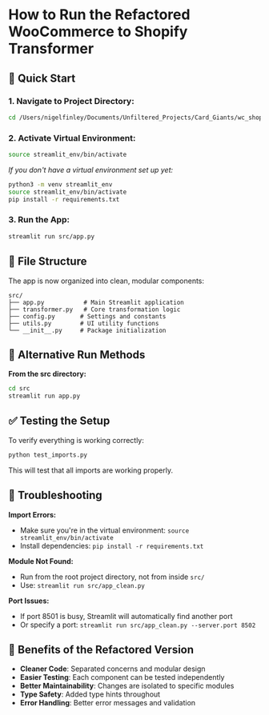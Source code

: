 # How to Run the Refactored WooCommerce to Shopify Transformer

## 🚀 **Quick Start**

### 1. **Navigate to Project Directory:**
```bash
cd /Users/nigelfinley/Documents/Unfiltered_Projects/Card_Giants/wc_shopify_transform
```

### 2. **Activate Virtual Environment:**
```bash
source streamlit_env/bin/activate
```
*If you don't have a virtual environment set up yet:*
```bash
python3 -m venv streamlit_env
source streamlit_env/bin/activate
pip install -r requirements.txt
```

### 3. **Run the App:**
```bash
streamlit run src/app.py
```

## 📁 **File Structure**

The app is now organized into clean, modular components:

```
src/
├── app.py           # Main Streamlit application
├── transformer.py   # Core transformation logic
├── config.py       # Settings and constants
├── utils.py        # UI utility functions
└── __init__.py     # Package initialization
```

## 🔄 **Alternative Run Methods**

**From the src directory:**
```bash
cd src
streamlit run app.py
```

## ✅ **Testing the Setup**

To verify everything is working correctly:
```bash
python test_imports.py
```

This will test that all imports are working properly.

## 🐛 **Troubleshooting**

**Import Errors:**
- Make sure you're in the virtual environment: `source streamlit_env/bin/activate`
- Install dependencies: `pip install -r requirements.txt`

**Module Not Found:**
- Run from the root project directory, not from inside `src/`
- Use: `streamlit run src/app_clean.py`

**Port Issues:**
- If port 8501 is busy, Streamlit will automatically find another port
- Or specify a port: `streamlit run src/app_clean.py --server.port 8502`

## 🎯 **Benefits of the Refactored Version**

- **Cleaner Code**: Separated concerns and modular design
- **Easier Testing**: Each component can be tested independently
- **Better Maintainability**: Changes are isolated to specific modules
- **Type Safety**: Added type hints throughout
- **Error Handling**: Better error messages and validation